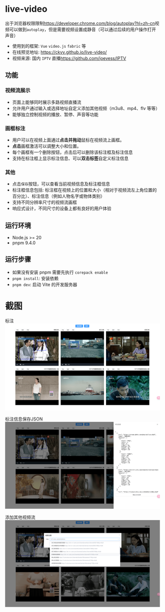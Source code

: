 # live-video

出于浏览器权限限制<https://developer.chrome.com/blog/autoplay?hl=zh-cn>视频可以做到`autoplay`，但是需要视频设置成静音（可以通过后续的用户操作打开声音）

+ 使用到的框架: `Vue` `video.js` `fabric` 等
+ 在线预览地址: <https://ckvv.github.io/live-video/>
+ 视频来源: 国内 `IPTV` 直播<https://github.com/joevess/IPTV>

## 功能

### 视频流展示

+ 页面上能够同时展示多路视频直播流
+ 允许用户通过输入或选择地址自定义添加其他视频（m3u8、mp4、flv 等等）
+ 能够独立控制视频的播放、暂停、声音等功能

### 画框标注

+ 用户可以在视频上面通过**点击并拖动**鼠标在视频流上画框。
+ **点击**画框激活可以调整大小和位置。
+ 每个画框有一个删除按钮，点击后可以删除该标注框及标注信息
+ 支持在标注框上显示标注信息、可以**双击标签**自定义标注信息

### 其他

+ 点击`保存`按钮，可以查看当前视频信息及标注框信息
+ 标注框信息包括: 标注框在视频上的位置和大小（相对于视频流左上角位置的百分比）、标注信息（例如人物名字或物体类别）
+ 支持不同分辨率尺寸的视频流画框
+ 响应式设计，不同尺寸的设备上都有良好的用户体验

## 运行环境

+ Node.js >= 20
+ pnpm 9.4.0

## 运行步骤

+ 如果没有安装 pnpm 需要先执行 `corepack enable`
+ `pnpm install`: 安装依赖
+ `pnpm dev`: 启动 Vite 的开发服务器

# 截图

标注
![标注](./images/标注.png)

标注信息保存JSON
![标注](./images/标注%20JSON.png)

添加其他视频流
![标注](./images/添加视频流.png)
